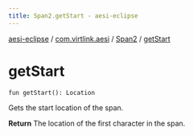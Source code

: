 ```yaml
---
title: Span2.getStart - aesi-eclipse
---
```


[aesi-eclipse](../../index.html) / [com.virtlink.aesi](../index.html) / [Span2](index.html) / [getStart](.)

# getStart

`fun getStart(): Location`

Gets the start location of the span.

**Return**
The location of the first character in the span.

